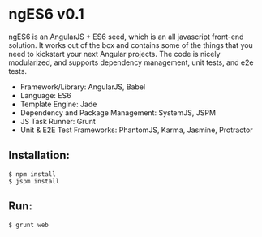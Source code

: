 ngES6 v0.1
====================

ngES6 is an AngularJS + ES6 seed, which is an all javascript front-end solution. It works out of the box and contains some of the things that you need to kickstart your next Angular projects. The code is nicely modularized, and supports dependency management, unit tests, and e2e tests.

+ Framework/Library: AngularJS, Babel
+ Language: ES6
+ Template Engine: Jade
+ Dependency and Package Management: SystemJS, JSPM
+ JS Task Runner: Grunt
+ Unit & E2E Test Frameworks: PhantomJS, Karma, Jasmine, Protractor


Installation:
-----------------

<code>$ npm install</code><br>
<code>$ jspm install</code>


Run:
-----------------

<code>$ grunt web</code>
